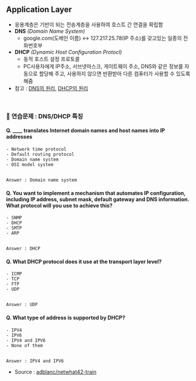 ## Application Layer
- 응용계층은 기반이 되는 전송계층을 사용하여 호스트 간 연결을 확립함
- **DNS** *(Domain Name System)*
    - google.com(도메인 이름) ↔ 127.217.25.78(IP 주소)를 갖고있는 일종의 전화번호부
- **DHCP** *(Dynamic Host Configuration Protocl)*
    - 동적 호스트 설정 프로토콜
    - PC사용자에게 IP주소, 서브넷마스크, 게이트웨이 주소, DNS와 같은 정보를 자동으로 할당해 주고, 사용하지 않으면 반환받아 다른 컴퓨터가 사용할 수 있도록 해줌
- 참고 : [DNS의 원리](https://opentutorials.org/course/3276/20299), [DHCP의 원리](https://opentutorials.org/course/3265/20039)
<br>

### :speech_balloon: 연습문제 : DNS/DHCP 특징
#### Q. ____ translates Internet domain names and host names into IP addresses
    - Network time protocol
    - Default routing protocol
    - Domain name system
    - OSI model system


    Answer : Domain name system


#### Q. You want to implement a mechanism that automates IP configuration, including IP address, subnet mask, default gateway and DNS information. What protocol will you use to achieve this?
    - SNMP
    - DHCP
    - SMTP
    - ARP


    Answer : DHCP

#### Q. What DHCP protocol does it use at the transport layer level?
    - ICMP
    - TCP
    - FTP
    - UDP


    Answer : UDP

#### Q. What type of address is supported by DHCP?
    - IPV4
    - IPV6
    - IPV4 and IPV6
    - None of them


    Answer : IPV4 and IPV6

- Source : [adblanc/netwhat42-train](github.com/adblanc/netwhat42)

